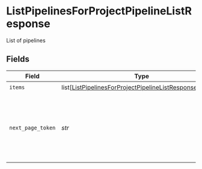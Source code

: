 # ListPipelinesForProjectPipelineListResponse

List of pipelines


## Fields

| Field                                                                                                                                       | Type                                                                                                                                        | Required                                                                                                                                    | Description                                                                                                                                 |
| ------------------------------------------------------------------------------------------------------------------------------------------- | ------------------------------------------------------------------------------------------------------------------------------------------- | ------------------------------------------------------------------------------------------------------------------------------------------- | ------------------------------------------------------------------------------------------------------------------------------------------- |
| `items`                                                                                                                                     | list[[ListPipelinesForProjectPipelineListResponsePipeline](../../models/operations/listpipelinesforprojectpipelinelistresponsepipeline.md)] | :heavy_check_mark:                                                                                                                          | N/A                                                                                                                                         |
| `next_page_token`                                                                                                                           | *str*                                                                                                                                       | :heavy_check_mark:                                                                                                                          | A token to pass as a `page-token` query parameter to return the next page of results.                                                       |